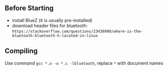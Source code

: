 ## Before Starting
- install BlueZ (it is usually pre-installed)
- download header files for bluetooth: `https://stackoverflow.com/questions/23436909/where-is-the-bluetooth-bluetooth-h-located-in-linux`

## Compiling
Use command `gcc *.o -o *.c -lbluetooth`, replace `*` with document names
